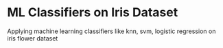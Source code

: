 # ML Classifiers on Iris Dataset
Applying machine learning classifiers like knn, svm, logistic regression on iris flower dataset
